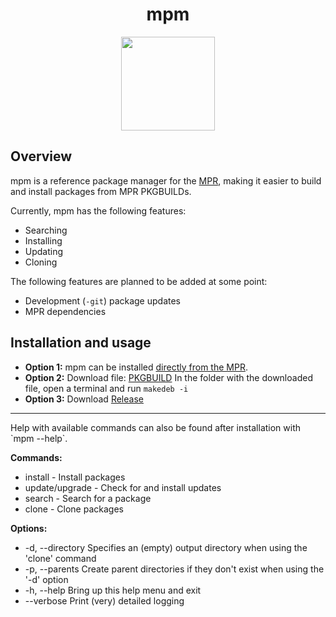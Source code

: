 <div align="center">
    <h1>mpm</h1>
    <img height="150" src="https://dl.uploadgram.me/6119620f0356eh?raw">
</div>

## Overview 
mpm is a reference package manager for the [MPR](https://mpr.hunterwittenborn.com/), making it easier to build and install packages from MPR PKGBUILDs.

Currently, mpm has the following features:

- Searching
- Installing
- Updating
- Cloning

The following features are planned to be added at some point:

- Development (`-git`) package updates
- MPR dependencies

## Installation and usage
- **Option 1:** mpm can be installed [directly from the MPR](https://mpr.hunterwittenborn.com/packages/mpm-fork/).
- **Option 2:** Download file: [PKGBUILD](https://raw.githubusercontent.com/cutefishos-ubuntu/mpm/main/makedeb/PKGBUILD) In the folder with the downloaded file, open a terminal and run `makedeb -i`
- **Option 3:** Download [Release](https://github.com/cutefishos-ubuntu/mpm/releases)
<hr>
Help with available commands can also be found after installation with `mpm --help`.

**Commands:**  
- install - Install packages  
- update/upgrade - Check for and install updates  
- search - Search for a package  
- clone - Clone packages  
  
**Options:**  
- -d, --directory Specifies an (empty) output directory when using the 'clone' command  
- -p, --parents Create parent directories if they don't exist when using the '-d' option  
- -h, --help Bring up this help menu and exit  
- --verbose Print (very) detailed logging

